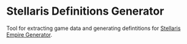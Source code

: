 # Stellaris Definitions Generator
Tool for extracting game data and generating defintitions for [Stellaris Empire Generator](https://github.com/Neorej/StellarisEmpireGenerator).
